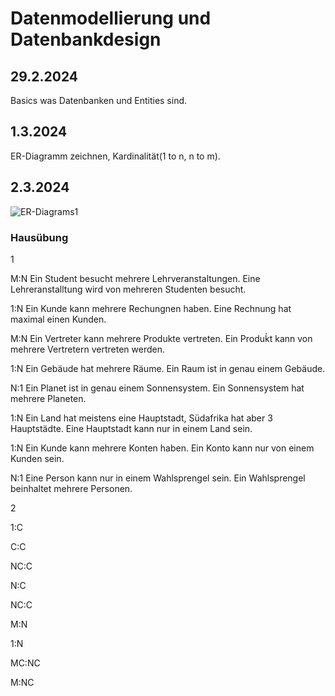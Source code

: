 # Datenmodellierung und Datenbankdesign

## 29.2.2024

Basics was Datenbanken und Entities sind.

## 1.3.2024

ER-Diagramm zeichnen, Kardinalität(1 to n, n to m).

## 2.3.2024

![ER-Diagrams1](Pictures/ER-Diagrams1.jpg)

### Hausübung

1

M:N
Ein Student besucht mehrere Lehrveranstaltungen.
Eine Lehreranstalltung wird von mehreren Studenten besucht.

1:N
Ein Kunde kann mehrere Rechungnen haben.
Eine Rechnung hat maximal einen Kunden.

M:N
Ein Vertreter kann mehrere Produkte vertreten.
Ein Produḱt kann von mehrere Vertretern vertreten werden.

1:N
Ein Gebäude hat mehrere Räume.
Ein Raum ist in genau einem Gebäude.

N:1
Ein Planet ist in genau einem Sonnensystem.
Ein Sonnensystem hat mehrere Planeten.

1:N
Ein Land hat meistens eine Hauptstadt, Südafrika hat aber 3 Hauptstädte.
Eine Hauptstadt kann nur in einem Land sein.

1:N
Ein Kunde kann mehrere Konten haben.
Ein Konto kann nur von einem Kunden sein.

N:1
Eine Person kann nur in einem Wahlsprengel sein.
Ein Wahlsprengel beinhaltet mehrere Personen.

2

1:C

C:C

NC:C

N:C

NC:C

M:N

1:N

MC:NC

M:NC
